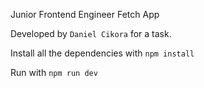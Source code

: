 Junior Frontend Engineer Fetch App

Developed by `Daniel Cikora` for a task.

Install all the dependencies with `npm install`

Run with `npm run dev`
